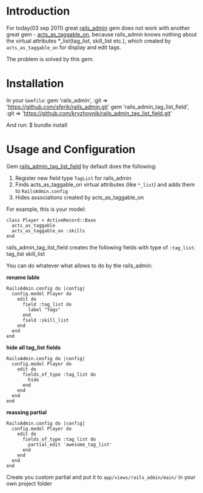 Introduction
============

For today(03 sep 2011) great [rails_admin](https://github.com/sferik/rails_admin) gem does not work with another great gem - [acts_as_taggable_on](https://github.com/mbleigh/acts-as-taggable-on), because rails_admin knows nothing about the virtual attributes *_list(tag_list, skill_list etc.), which created by `acts_as_taggable_on` for display and edit tags.

The problem is solved by this gem.

Installation
============

In your `Gemfile`:
    gem 'rails_admin', :git => 'https://github.com/sferik/rails_admin.git'
    gem 'rails_admin_tag_list_field', :git => 'https://github.com/kryzhovnik/rails_admin_tag_list_field.git'

And run:
    $ bundle install

Usage and Configuration
=======================

Gem [rails_admin_tag_list_field](https://github.com/kryzhovnik/rails_admin_tag_list_field) by default does the following:

1. Register new field type `TagList` for rails_admin
2. Finds acts_as_taggable_on virtual attributes (like `*_list`) and adds them to `RailsAdmin.config`
3. Hides associations created by acts_as_taggable_on

For example, this is your model:

    class Player < ActiveRecord::Base
      acts_as_taggable
      acts_as_taggable_on :skills
    end

rails_admin_tag_list_field creates the following fields with type of `:tag_list`:
    tag_list
    skill_list

You can do whatever what allows to do by the rails_admin:

**rename lable**

    RailsAdmin.config do |config|
      config.model Player do
        edit do
          field :tag_list do
            label "Tags"
          end
          field :skill_list
        end
      end
    end

**hide all tag_list fields**

    RailsAdmin.config do |config|
      config.model Player do
        edit do
          fields_of_type :tag_list do
            hide
          end
        end
      end
    end

**reassing partial**

    RailsAdmin.config do |config|
      config.model Player do
        edit do
          fields_of_type :tag_list do
            partial_edit 'awesome_tag_list'
          end
        end
      end
    end

Create you custom partial and put it to `app/views/rails_admin/main/` in your own project folder 


